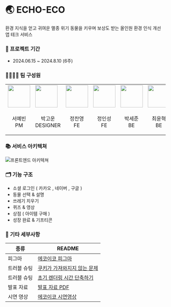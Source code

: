 # 🌏 ECHO-ECO
환경 지식을 얻고 귀여운 멸종 위기 동물을 키우며 보상도 받는 올인원 환경 인식 개선 앱 테크 서비스

### 📅 프로젝트 기간
- 2024.06.15 ~ 2024.8.10 (6주)
  
### 👨‍👨‍👦‍👦 팀 구성원
<table>
<body>
    <tr>
        <td>
            <a href="https://github.com/syb0127">
                <img src="https://github.com/syb0127.png" width="70px" />
            </a>
        </td>
        <td>
            <a href="https://gounpark39.myportfolio.com/work">
                <img src="https://github.com/gounpark.png" width="70px" />
            </a>
        </td>
        <td>
            <a href="https://github.com/Jeongchanyeong">
                <img src="https://github.com/Jeongchanyeong.png" width="70px" />
            </a>
        </td>
        <td>
            <a href="https://github.com/ins62o">
                <img src="https://github.com/ins62o.png" width="70px" />
            </a>
        </td>
        <td>
            <a href="https://github.com/pkt369">
                <img src="https://github.com/pkt369.png" width="70px" />
            </a>
        </td>
        <td>
            <a href="https://github.com/newh08">
                <img src="https://github.com/newh08.png" width="70px" />
            </a>
        </td>
        <td>
            <a href="https://github.com/ufolozie">
                <img src="https://github.com/ufolozie.png" width="70px" />
            </a>
        </td>
    </tr>
    <tr>
        <td><p align="center">서예빈<br>PM</p></td>
        <td><p align="center">박고운<br>DESIGNER</p></td>
        <td><p align="center">정찬영<br>FE</p></td>
        <td><p align="center">정인성<br>FE</p></td>
        <td><p align="center">박세준<br>BE</p></td>
        <td><p align="center">최윤혁<br>BE</p></td>
        <td><p align="center">류다빈<br>BE</p></td>
    </tr>
    
</tbody>
</table>


### 📚 서비스 아키텍쳐
![프론트엔드 아키텍쳐](https://github.com/user-attachments/assets/06064383-61ef-43e8-9d46-91bc32ee92fd)


### 🗂️ 기능 구조
- 소셜 로그인 ( 카카오 , 네이버 , 구글 )
- 동물 선택 & 설명
- 쓰레기 치우기
- 퀴즈 & 영상
- 상점 ( 아이템 구매 )
- 성장 완료 & 기프티콘


### 🔢 기타 세부사항
| 종류 | README |
| ------ | ------ |
| 피그마 | [에코이코 피그마](https://www.figma.com/design/EuvIG0kzIH1OhcRbiE3btW/7%EC%A1%B0?node-id=1-2&t=cfGKMKTMPrpldkG1-1) |
| 트러블 슈팅 | [쿠키가 가져와지지 않는 문제](https://inseongcoding.tistory.com/456) |
| 트러블 슈팅 | [초기 렌더링 시간 단축하기](https://inseongcoding.tistory.com/463) |
| 발표 자료 | [발표 자료 PDF](https://github.com/user-attachments/files/16560631/7._.pdf)|
| 시연 영상 | [에코이코 시연영상](https://youtu.be/Ot2Ojm91oDQ) |
